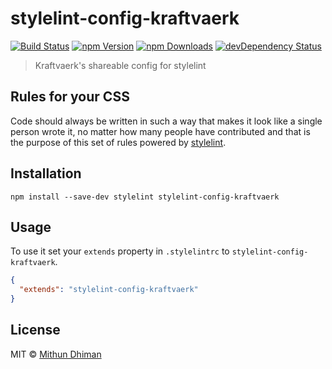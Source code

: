 # stylelint-config-kraftvaerk

[![Build Status](https://img.shields.io/travis/kraftvaerk/stylelint-config-kraftvaerk/master.svg?style=flat-square)](https://travis-ci.org/kraftvaerk/stylelint-config-kraftvaerk) [![npm Version](https://img.shields.io/npm/v/stylelint-config-kraftvaerk.svg?style=flat-square)](https://www.npmjs.com/package/stylelint-config-kraftvaerk) [![npm Downloads](https://img.shields.io/npm/dm/stylelint-config-kraftvaerk.svg?style=flat-square)](https://www.npmjs.com/package/stylelint-config-kraftvaerk) [![devDependency Status](https://img.shields.io/david/dev/kraftvaerk/stylelint-config-kraftvaerk.svg?style=flat-square)](https://david-dm.org/kraftvaerk/stylelint-config-kraftvaerk/?type=dev)

> Kraftvaerk's shareable config for stylelint

## Rules for your CSS

Code should always be written in such a way that makes it look like a single person wrote it, no matter how many people have contributed and that is the purpose of this set of rules powered by [stylelint](https://stylelint.io/).

## Installation

```
npm install --save-dev stylelint stylelint-config-kraftvaerk
```

## Usage

To use it set your `extends` property in `.stylelintrc` to `stylelint-config-kraftvaerk`.

```json
{
  "extends": "stylelint-config-kraftvaerk"
}
```

## License

MIT © [Mithun Dhiman](http://mi2oon.com/)

